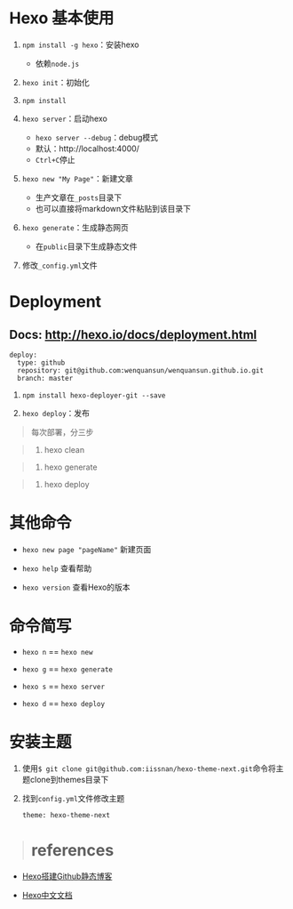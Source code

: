 # Hexo 基本使用

1. `npm install -g hexo`：安装hexo

   - 依赖`node.js`

2. `hexo init`：初始化

1.  `npm install`

2.  `hexo server`：启动hexo

    - `hexo server --debug`：debug模式
    - 默认：http://localhost:4000/
    - `Ctrl+C`停止

3.  `hexo new "My Page"`：新建文章

    - 生产文章在`_posts`目录下
    - 也可以直接将markdown文件粘贴到该目录下

4.  `hexo generate`：生成静态网页

    - 在`public`目录下生成静态文件

5.  修改`_config.yml`文件

# Deployment

## Docs: http://hexo.io/docs/deployment.html

```
deploy:
  type: github
  repository: git@github.com:wenquansun/wenquansun.github.io.git
  branch: master
```

1. ``npm install hexo-deployer-git --save``

2. `hexo deploy`：发布

>每次部署，分三步

>1. hexo clean

>1. hexo generate

>1. hexo deploy

# 其他命令

- `hexo new page "pageName"` 新建页面

- `hexo help`  查看帮助

- `hexo version` 查看Hexo的版本

# 命令简写

- `hexo n` == `hexo new`

- `hexo g` == `hexo generate`

- `hexo s` == `hexo server`

- `hexo d` == `hexo deploy`

# 安装主题

1. 使用`$ git clone git@github.com:iissnan/hexo-theme-next.git`命令将主题clone到themes目录下

2. 找到`config.yml`文件修改主题

    ```
    theme: hexo-theme-next
    ```

> # references

- [Hexo搭建Github静态博客](http://www.cnblogs.com/zhcncn/p/4097881.html)

- [Hexo中文文档](https://hexo.io/zh-cn/docs/)